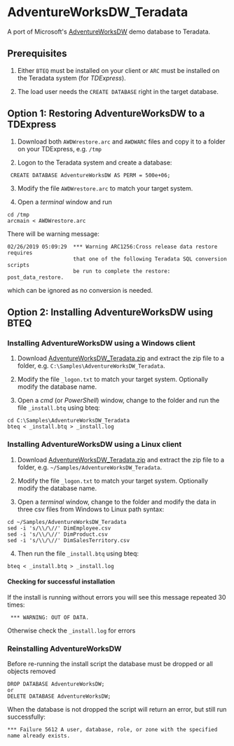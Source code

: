 # AdventureWorksDW_Teradata
A port of Microsoft's [AdventureWorksDW](https://github.com/Microsoft/sql-server-samples/tree/master/samples/databases/adventure-works/data-warehouse-install-script) demo database to Teradata.

## Prerequisites

 1. Either `BTEQ` must be installed on your client or `ARC` must be installed on the Teradata system (for *TDExpress*).

 2. The load user needs the `CREATE DATABASE` right in the target database.
  
## Option 1: Restoring AdventureWorksDW to a TDExpress

 1. Download both `AWDWrestore.arc` and `AWDWARC` files and copy it to a folder on your TDExpress, e.g. `/tmp`

 2. Logon to the Teradata system and create a database:
 
```
 CREATE DATABASE AdventureWorksDW AS PERM = 500e+06;
```

 3. Modify the file `AWDWrestore.arc` to match your target system.
 
 4. Open a *terminal* window and run 
 
```
cd /tmp
arcmain < AWDWrestore.arc 
```

There will be warning message:
```
02/26/2019 05:09:29  *** Warning ARC1256:Cross release data restore requires 
                     that one of the following Teradata SQL conversion scripts 
                     be run to complete the restore: post_data_restore.
```
which can be ignored as no conversion is needed.
  
## Option 2: Installing AdventureWorksDW using BTEQ

### Installing AdventureWorksDW using a Windows client

 1. Download [AdventureWorksDW_Teradata.zip](https://github.com/dnoeth/AdventureWorksDW_Teradata/releases/download/v1.0/AdventureWorksDW_Teradata.zip) and extract the zip file to a folder, e.g. `C:\Samples\AdventureWorksDW_Teradata`.
 2. Modify the file `_logon.txt` to match your target system. Optionally modify the database name.
 
 3. Open a *cmd* (or *PowerShell*) window, change to the folder and run the file `_install.btq` using bteq:
```
cd C:\Samples\AdventureWorksDW_Teradata
bteq < _install.btq > _install.log
```

### Installing AdventureWorksDW using a Linux client

 1. Download [AdventureWorksDW_Teradata.zip](https://github.com/dnoeth/AdventureWorksDW_Teradata/releases/download/v1.0/AdventureWorksDW_Teradata.zip) and extract the zip file to a folder, e.g. `~/Samples/AdventureWorksDW_Teradata`.
 2. Modify the file `_logon.txt` to match your target system. Optionally modify the database name.
 
 3. Open a *terminal* window, change to the folder and modify the data in three csv files from Windows to Linux path syntax:
```
cd ~/Samples/AdventureWorksDW_Teradata
sed -i 's/\\/\//' DimEmployee.csv
sed -i 's/\\/\//' DimProduct.csv
sed -i 's/\\/\//' DimSalesTerritory.csv
```
 4. Then run the file `_install.btq` using bteq:
```
bteq < _install.btq > _install.log
```
#### Checking for successful installation

If the install is running without errors you will see this message repeated 30 times: 
```
 *** WARNING: OUT OF DATA.
```

Otherwise check the `_install.log` for errors

### Reinstalling AdventureWorksDW

Before re-running the install script the database must be dropped or all objects removed
```
DROP DATABASE AdventureWorksDW;
or
DELETE DATABASE AdventureWorksDW;
```

When the database is not dropped the script will return an error, but still run successfully:
```
*** Failure 5612 A user, database, role, or zone with the specified name already exists.
```
